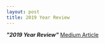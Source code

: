 ```yaml
---
layout: post
title: 2019 Year Review
---
```

***"2019 Year Review"*** [Medium Article](https://medium.com/@raul.h82/my-2019-year-self-review-446a20ee1ff1)